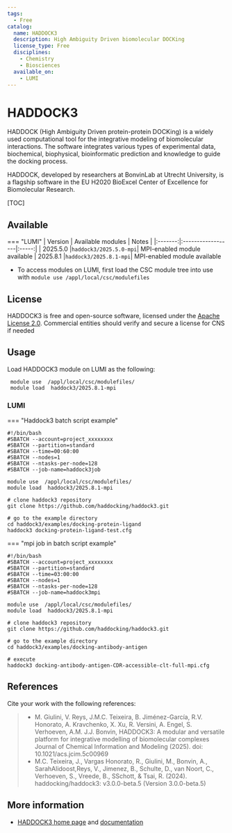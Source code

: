 ```yaml
---
tags:
  - Free
catalog:
  name: HADDOCK3
  description: High Ambiguity Driven biomolecular DOCKing
  license_type: Free
  disciplines:
    - Chemistry
    - Biosciences
  available_on:
    - LUMI
---
```


# HADDOCK3

HADDOCK (High Ambiguity Driven protein-protein DOCKing) is a widely used computational tool for the integrative modeling of biomolecular interactions.  The software integrates various types of experimental data, biochemical, biophysical, bioinformatic prediction and knowledge to guide the docking process.

HADDOCK, developed by researchers at BonvinLab at Utrecht University, is a flagship software in the EU H2020 BioExcel Center of Excellence for Biomolecular Research. 

[TOC]

## Available

=== "LUMI"
    | Version | Available modules | Notes |
    |:-------:|:------------------|:-----:|
    | 2025.5.0   |`haddock3/2025.5.0-mpi`| MPI-enabled module available
    | 2025.8.1   |`haddock3/2025.8.1-mpi`| MPI-enabled module available
  

- To access modules on LUMI, first load the CSC module tree into use with
  `module use /appl/local/csc/modulefiles`


## License

HADDOCK3 is free and open-source software, licensed under the [Apache License 2.0](https://github.com/haddocking/haddock3/blob/main/LICENSE). Commercial entities should verify and secure a license for CNS if needed

## Usage

Load HADDOCK3 module  on LUMI as the following:

   ```text
    module use  /appl/local/csc/modulefiles/
    module load  haddock3/2025.8.1-mpi   
   ```

### LUMI

=== "Haddock3 batch script example"
 
  ```text
  #!/bin/bash
  #SBATCH --account=project_xxxxxxxx
  #SBATCH --partition=standard
  #SBATCH --time=00:60:00
  #SBATCH --nodes=1
  #SBATCH --ntasks-per-node=128
  #SBATCH --job-name=haddock3job

  module use  /appl/local/csc/modulefiles/
  module load  haddock3/2025.8.1-mpi

  # clone haddock3 repository
  git clone https://github.com/haddocking/haddock3.git

  # go to the example directory   
  cd haddock3/examples/docking-protein-ligand
  haddock3 docking-protein-ligand-test.cfg
  ```

=== "mpi job in batch script example"

  ```text
  #!/bin/bash
  #SBATCH --account=project_xxxxxxxx
  #SBATCH --partition=standard
  #SBATCH --time=03:00:00
  #SBATCH --nodes=1
  #SBATCH --ntasks-per-node=128
  #SBATCH --job-name=haddock3mpi

  module use  /appl/local/csc/modulefiles/
  module load  haddock3/2025.8.1-mpi

  # clone haddock3 repository
  git clone https://github.com/haddocking/haddock3.git

  # go to the example directory
  cd haddock3/examples/docking-antibody-antigen

  # execute
  haddock3 docking-antibody-antigen-CDR-accessible-clt-full-mpi.cfg
  ```

## References

Cite your work with the following references:

> - M. Giulini, V. Reys, J.M.C. Teixeira, B. Jiménez-García, 
    R.V. Honorato, A. Kravchenko, X. Xu, R. Versini, A. Engel, S. Verhoeven, A.M.
    J.J. Bonvin, HADDOCK3: A modular and versatile platform for integrative modelling 
    of biomolecular complexes Journal of Chemical Information and Modeling (2025). doi: 10.1021/acs.jcim.5c00969
> - M.C. Teixeira, J., Vargas Honorato, R., Giulini, M., Bonvin, A., 
    SarahAlidoost,Reys, V., Jimenez, B., Schulte, D., van Noort, C., Verhoeven, S., Vreede, B., SSchott, 
    & Tsai, R. (2024). haddocking/haddock3: v3.0.0-beta.5 (Version 3.0.0-beta.5) 


## More information

- [HADDOCK3 home page](https://www.bonvinlab.org/software/haddock3/) and [documentation](https://www.bonvinlab.org/haddock3-user-manual/)
